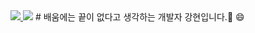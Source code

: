 <a href="https://www.instagram.com/yourusername">
    <img src="https://img.shields.io/badge/Instagram-E4405F?style=flat-square&logo=instagram&logoColor=white"/>
</a>
<img src="https://img.shields.io/badge/gmail-CE493B?style=flat-square&logo=gmail&logoColor=white"/>
# 배움에는 끝이 없다고 생각하는 개발자 강현입니다.👋 😄
<!--
**hyunnn12/hyunnn12** is a ✨ _special_ ✨ repository because its `README.md` (this file) appears on your GitHub profile.

Here are some ideas to get you started:

- 🔭 I’m currently working on ...
- 🌱 I’m currently learning ...
- 👯 I’m looking to collaborate on ...
- 🤔 I’m looking for help with ...
- 💬 Ask me about ...
- 📫 How to reach me: ...
- 😄 Pronouns: ...
- ⚡ Fun fact: ...
-->
